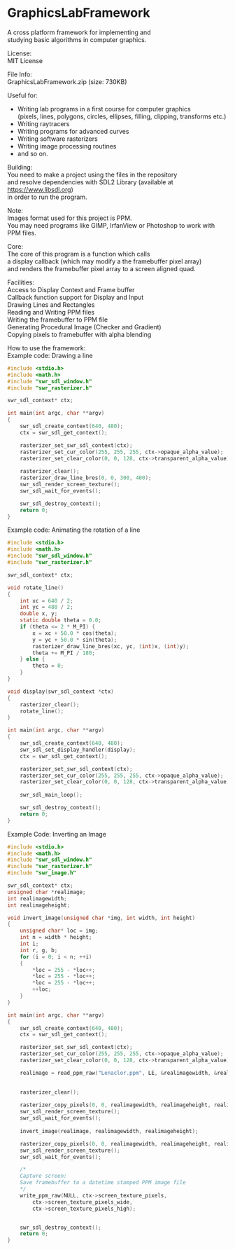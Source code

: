 # GraphicsLabFramework
A cross platform framework for implementing and  
studying basic algorithms in computer graphics.  
  
License:  
MIT License  

File Info:  
GraphicsLabFramework.zip (size: 730KB)  

Useful for:  
- Writing lab programs in a first course for computer graphics  
  (pixels, lines, polygons, circles,  ellipses, filling, clipping, transforms etc.)  
- Writing raytracers  
- Writing programs for advanced curves  
- Writing software rasterizers   
- Writing image processing routines  
- and so on.  
  
Building:  
You need to make a project using the files in the repository  
and resolve dependencies with SDL2 Library (available at https://www.libsdl.org)  
in order to run the program.  
  
Note:  
Images format used for this project is PPM.  
You may need programs like GIMP, IrfanView or Photoshop to work with PPM files.  
  
Core:  
The core of this program is a function which calls  
a display callback (which may modify a the framebuffer pixel array)   
and renders the framebuffer pixel array to a screen aligned quad.  
  
Facilities:  
Access to Display Context and Frame buffer  
Callback function support for Display and Input  
Drawing Lines and Rectangles  
Reading and Writing PPM files   
Writing the framebuffer to PPM file    
Generating Procedural Image (Checker and Gradient)  
Copying pixels to framebuffer with alpha blending  
  
How to use the framework:  
Example code: Drawing a line  
```C
#include <stdio.h>
#include <math.h>
#include "swr_sdl_window.h"
#include "swr_rasterizer.h"

swr_sdl_context* ctx;

int main(int argc, char **argv)
{
	swr_sdl_create_context(640, 480);
	ctx = swr_sdl_get_context();

	rasterizer_set_swr_sdl_context(ctx);
	rasterizer_set_cur_color(255, 255, 255, ctx->opaque_alpha_value);
	rasterizer_set_clear_color(0, 0, 128, ctx->transparent_alpha_value);
	
	rasterizer_clear();
	rasterizer_draw_line_bres(0, 0, 300, 400);
	swr_sdl_render_screen_texture();
	swr_sdl_wait_for_events();

	swr_sdl_destroy_context();
	return 0;
}
```
Example code: Animating the rotation of a line     
```C
#include <stdio.h>
#include <math.h>
#include "swr_sdl_window.h"
#include "swr_rasterizer.h"

swr_sdl_context* ctx;

void rotate_line()
{
	int xc = 640 / 2;
	int yc = 480 / 2;
	double x, y;
	static double theta = 0.0;
	if (theta <= 2 * M_PI) {
		x = xc + 50.0 * cos(theta);
		y = yc + 50.0 * sin(theta);
		rasterizer_draw_line_bres(xc, yc, (int)x, (int)y);
		theta += M_PI / 180;
	} else {
		theta = 0;
	}
}

void display(swr_sdl_context *ctx)
{	
	rasterizer_clear();
	rotate_line();
}

int main(int argc, char **argv)
{
	swr_sdl_create_context(640, 480);
	swr_sdl_set_display_handler(display);
	ctx = swr_sdl_get_context();

	rasterizer_set_swr_sdl_context(ctx);
	rasterizer_set_cur_color(255, 255, 255, ctx->opaque_alpha_value);
	rasterizer_set_clear_color(0, 0, 128, ctx->transparent_alpha_value);
	
	swr_sdl_main_loop();

	swr_sdl_destroy_context();
	return 0;
}
```
Example Code: Inverting an Image  
```C
#include <stdio.h>
#include <math.h>
#include "swr_sdl_window.h"
#include "swr_rasterizer.h"
#include "swr_image.h"

swr_sdl_context* ctx;
unsigned char *realimage;
int realimagewidth;
int realimageheight;

void invert_image(unsigned char *img, int width, int height)
{
	unsigned char* loc = img;
	int n = width * height;
	int i;
	int r, g, b;
	for (i = 0; i < n; ++i)
	{
		*loc = 255 - *loc++;
		*loc = 255 - *loc++;
		*loc = 255 - *loc++;
		++loc;
	}
}

int main(int argc, char **argv)
{
	swr_sdl_create_context(640, 480);
	ctx = swr_sdl_get_context();

	rasterizer_set_swr_sdl_context(ctx);
	rasterizer_set_cur_color(255, 255, 255, ctx->opaque_alpha_value);
	rasterizer_set_clear_color(0, 0, 128, ctx->transparent_alpha_value);

	realimage = read_ppm_raw("Lenaclor.ppm", LE, &realimagewidth, &realimageheight);
	

	rasterizer_clear();
	
	rasterizer_copy_pixels(0, 0, realimagewidth, realimageheight, realimage);
	swr_sdl_render_screen_texture();
	swr_sdl_wait_for_events();
	
	invert_image(realimage, realimagewidth, realimageheight);

	rasterizer_copy_pixels(0, 0, realimagewidth, realimageheight, realimage);
	swr_sdl_render_screen_texture();
	swr_sdl_wait_for_events();

	/*
	Capture screen:
	Save framebuffer to a datetime stamped PPM image file
	*/
	write_ppm_raw(NULL, ctx->screen_texture_pixels,
		ctx->screen_texture_pixels_wide,
		ctx->screen_texture_pixels_high);


	swr_sdl_destroy_context();
	return 0;
}
```
